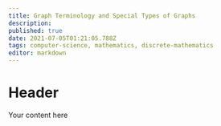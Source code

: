 ```yaml
---
title: Graph Terminology and Special Types of Graphs
description: 
published: true
date: 2021-07-05T01:21:05.788Z
tags: computer-science, mathematics, discrete-mathematics
editor: markdown
---
```


# Header
Your content here